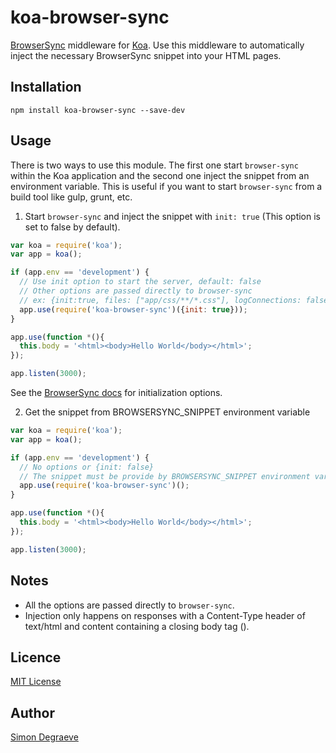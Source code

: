 koa-browser-sync
================

[BrowserSync](http://browsersync.io/) middleware for [Koa](http://koajs.com/).
Use this middleware to automatically inject the necessary BrowserSync snippet into your HTML pages.

Installation
-------------

```shell
npm install koa-browser-sync --save-dev
```


Usage
-------------
There is two ways to use this module. The first one start `browser-sync` within the Koa application
and the second one inject the snippet from an environment variable. This is useful if you want to start
`browser-sync` from a build tool like gulp, grunt, etc.

1) Start `browser-sync` and inject the snippet with `init: true` (This option is set to false by default).
```js
var koa = require('koa');
var app = koa();

if (app.env == 'development') {
  // Use init option to start the server, default: false
  // Other options are passed directly to browser-sync
  // ex: {init:true, files: ["app/css/**/*.css"], logConnections: false}
  app.use(require('koa-browser-sync')({init: true}));
}

app.use(function *(){
  this.body = '<html><body>Hello World</body></html>';
});

app.listen(3000);
```

See the [BrowserSync docs](https://github.com/shakyShane/browser-sync/wiki/Options) for initialization options.

2) Get the snippet from BROWSERSYNC_SNIPPET environment variable
```js
var koa = require('koa');
var app = koa();

if (app.env == 'development') {
  // No options or {init: false}
  // The snippet must be provide by BROWSERSYNC_SNIPPET environment variable
  app.use(require('koa-browser-sync')();
}

app.use(function *(){
  this.body = '<html><body>Hello World</body></html>';
});

app.listen(3000);
```

Notes
-------------
- All the options are passed directly to `browser-sync`.
- Injection only happens on responses with a Content-Type header of text/html and content containing a closing body tag (</body>).


Licence
-------------
[MIT License](http://www.opensource.org/licenses/mit-license.php)


Author
-------------
[Simon Degraeve](https://github.com/SimonDegraeve)
